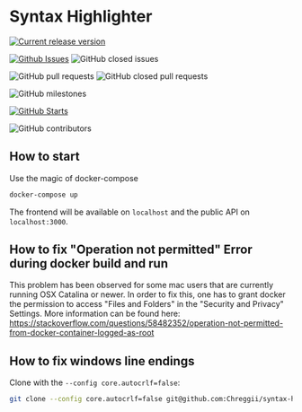 # Syntax Highlighter

[![Current release version](https://shields.io/github/v/release/Chreggii/syntax-highlighter?display_name=tag&style=for-the-badge)](https://github.com/Chreggii/syntax-highlighter/releases) 

[![Github Issues](https://img.shields.io/github/issues/Chreggii/syntax-highlighter?style=for-the-badge)](https://github.com/Chreggii/syntax-highlighter/issues) ![GitHub closed issues](https://img.shields.io/github/issues-closed/Chreggii/syntax-highlighter?style=for-the-badge) 

![GitHub pull requests](https://img.shields.io/github/issues-pr/Chreggii/syntax-highlighter?style=for-the-badge) ![GitHub closed pull requests](https://img.shields.io/github/issues-pr-closed/Chreggii/syntax-highlighter?style=for-the-badge) 

![GitHub milestones](https://img.shields.io/github/milestones/closed/Chreggii/syntax-highlighter?style=for-the-badge) 

[![GitHub Starts](https://img.shields.io/github/stars/Chreggii/syntax-highlighter?style=for-the-badge)](https://github.com/Chreggii/syntax-highlighter/stargazers) 

![GitHub contributors](https://img.shields.io/github/contributors/Chreggii/syntax-highlighter?style=for-the-badge)

## How to start

Use the magic of docker-compose

```bash
docker-compose up
```

The frontend will be available on `localhost` and the public API on `localhost:3000`.


## How to fix "Operation not permitted" Error during docker build and run
This problem has been observed for some mac users that are currently running OSX Catalina or newer. In order to fix this, one has to grant docker the permission to access "Files and Folders" in the "Security and Privacy" Settings. More information can be found here: https://stackoverflow.com/questions/58482352/operation-not-permitted-from-docker-container-logged-as-root

## How to fix windows line endings

Clone with the `--config core.autocrlf=false`:

```bash
git clone --config core.autocrlf=false git@github.com:Chreggii/syntax-highlighter.git
```
